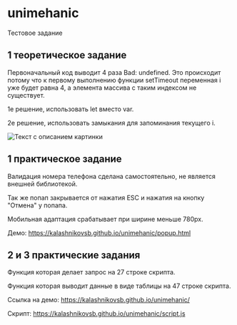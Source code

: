 # unimehanic
Тестовое задание

## 1 теоретическое задание

Первоначальный код выводит 4 раза Bad: undefined. Это происходит потому что к первому выполнению функции setTimeout переменная i уже будет равна 4, а элемента массива с таким индексом не существует.

1е решение, использовать let вместо var.

2е решение, использовать замыкания для запоминания текущего i.


<image src="picture.jpg" alt="Текст с описанием картинки">

## 1 практическое задание

Валидация номера телефона сделана самостоятельно, не является внешней библиотекой.

Так же попап закрывается от нажатия ESC и нажатия на кнопку "Отмена" у попапа.

Мобильная адаптация срабатывает при ширине меньше 780px.

Демо: https://kalashnikovsb.github.io/unimehanic/popup.html

## 2 и 3 практические задания

Функция которая делает запрос на 27 строке скрипта.

Функция которая выводит данные в виде таблицы на 47 строке скрипта.

Ссылка на демо: https://kalashnikovsb.github.io/unimehanic/

Скрипт: https://kalashnikovsb.github.io/unimehanic/script.js
